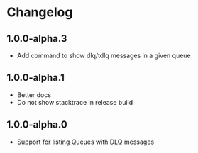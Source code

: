 # Changelog

## 1.0.0-alpha.3

- Add command to show dlq/tdlq messages in a given queue

## 1.0.0-alpha.1

- Better docs
- Do not show stacktrace in release build

## 1.0.0-alpha.0

- Support for listing Queues with DLQ messages
